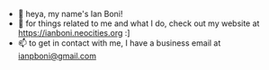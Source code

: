 - 🌱 heya, my name's Ian Boni!
- 🥸 for things related to me and what I do, check out my website at https://ianboni.neocities.org :]
- 📫 to get in contact with me, I have a business email at ianpboni@gmail.com

<!---
IanBoni/IanBoni is a ✨ special ✨ repository because its `README.md` (this file) appears on your GitHub profile.
You can click the Preview link to take a look at your changes.
--->

